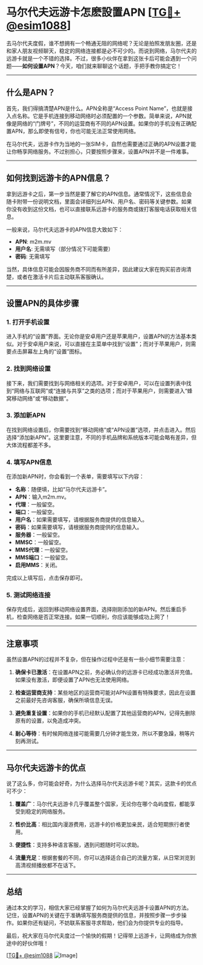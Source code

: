 # 马尔代夫远游卡怎麽設置APN [[TG💪+ @esim1088](https://t.me/s/esim1088)]

去马尔代夫度假，谁不想拥有一个畅通无阻的网络呢？无论是拍照发朋友圈，还是和家人朋友视频聊天，稳定的网络连接都是必不可少的。而说到网络，马尔代夫的远游卡就是一个不错的选择。不过，很多小伙伴在拿到这张卡后可能会遇到一个问题——**如何设置APN**？今天，咱们就来聊聊这个话题，手把手教你搞定它！

---

## 什么是APN？

首先，我们得搞清楚APN是什么。APN全称是“Access Point Name”，也就是接入点名称。它是手机连接到移动网络时必须配置的一个参数。简单来说，APN就像是网络的“门牌号”，不同的运营商有不同的APN设置。如果你的手机没有正确配置APN，那么即使有信号，你也可能无法正常使用网络。

在马尔代夫，远游卡作为当地的一张SIM卡，自然也需要通过正确的APN设置才能让你畅享网络服务。不过别担心，只要按照步骤来，设置APN并不是一件难事。

---

## 如何找到远游卡的APN信息？

拿到远游卡之后，第一步当然是要了解它的APN信息。通常情况下，这些信息会随卡附带一份说明文档，里面会详细列出APN、用户名、密码等关键参数。如果你没有收到这份文档，也可以直接联系远游卡的服务商或拨打客服电话获取相关信息。

一般来说，马尔代夫远游卡的APN信息大致如下：

- **APN**: m2m.mv  
- **用户名**: 无需填写（部分情况下可能需要）  
- **密码**: 无需填写  

当然，具体信息可能会因服务商不同而有所差异，因此建议大家在购买前咨询清楚，或者在激活卡片后主动联系客服确认。

---

## 设置APN的具体步骤

### 1. 打开手机设置

进入手机的“设置”界面。无论你是安卓用户还是苹果用户，设置APN的方法基本类似。对于安卓用户来说，可以直接在主菜单中找到“设置”；而对于苹果用户，则需要点击屏幕左上角的“设置”图标。

### 2. 找到网络设置

接下来，我们需要找到与网络相关的选项。对于安卓用户，可以在设置列表中找到“网络与互联网”或“连接与共享”之类的选项；而对于苹果用户，则需要进入“蜂窝移动网络”或“移动数据”。

### 3. 添加新APN

在找到网络设置后，你需要找到“移动网络”或“APN设置”选项，并点击进入。然后选择“添加新APN”。这里要注意，不同的手机品牌和系统版本可能会略有差异，但大体流程都差不多。

### 4. 填写APN信息

在添加新APN时，你会看到一个表单，需要填写以下内容：

- **名称**：随便填，比如“马尔代夫远游卡”。
- **APN**：输入m2m.mv。
- **代理**：一般留空。
- **端口**：一般留空。
- **用户名**：如果需要填写，请根据服务商提供的信息输入。
- **密码**：如果需要填写，请根据服务商提供的信息输入。
- **服务器**：一般留空。
- **MMSC**：一般留空。
- **MMS代理**：一般留空。
- **MMS端口**：一般留空。
- **启用MMS**：关闭。

完成以上填写后，点击保存即可。

### 5. 测试网络连接

保存完成后，返回到移动网络设置界面，选择刚刚添加的新APN。然后重启手机，检查网络是否正常连接。如果一切顺利，你应该能够成功上网了！

---

## 注意事项

虽然设置APN的过程并不复杂，但在操作过程中还是有一些小细节需要注意：

1. **确保卡已激活**：在设置APN之前，务必确认你的远游卡已经成功激活并充值。如果没有激活，即便设置了APN也无法使用网络。
   
2. **检查运营商支持**：某些地区的运营商可能对APN设置有特殊要求，因此在设置之前最好先咨询客服，确保所填信息无误。

3. **避免重复设置**：如果你的手机已经默认配置了其他运营商的APN，记得先删除原有的设置，以免造成冲突。

4. **耐心等待**：有时候网络连接可能需要几分钟才能生效，所以不要急躁，稍等片刻再测试。

---

## 马尔代夫远游卡的优点

说了这么多，你可能会好奇，为什么选择马尔代夫远游卡呢？其实，这款卡的优点可不少：

1. **覆盖广**：马尔代夫远游卡几乎覆盖整个国家，无论你在哪个岛屿度假，都能享受到稳定的网络服务。
   
2. **性价比高**：相比国内漫游费用，远游卡的价格更加亲民，适合短期旅行者使用。

3. **便捷性**：支持多种语言客服，遇到问题随时可以求助。

4. **流量充足**：根据套餐的不同，你可以选择适合自己的流量方案，从日常浏览到高清视频播放都不在话下。

---

## 总结

通过本文的学习，相信大家已经掌握了如何为马尔代夫远游卡设置APN的方法。记住，设置APN的关键在于准确填写服务商提供的信息，并按照步骤一步步操作。如果你还有疑问，不妨联系客服寻求帮助，他们会为你提供专业的指导。

最后，祝大家在马尔代夫度过一个愉快的假期！记得带上远游卡，让网络成为你旅途中的好伙伴哦！

[[TG💪+ @esim1088](https://t.me/s/esim1088) ![Image](https://i.postimg.cc/4NQfJmqS/Snipaste-2025-05-13-00-14-12.png)]